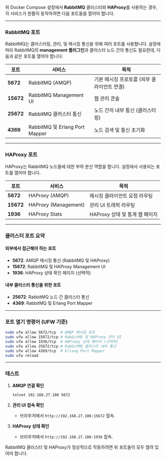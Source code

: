 위 Docker Compose 설정에서 **RabbitMQ** 클러스터와 **HAProxy**를 사용하는 경우, 각 서비스가 원활히 동작하려면 다음 포트들을 열어야 합니다.

---

### **RabbitMQ 포트**
RabbitMQ는 클러스터링, 관리, 및 메시징 통신을 위해 여러 포트를 사용합니다. 설정에 따라 RabbitMQ의 **management 플러그인**과 클러스터 노드 간의 통신도 필요한데, 다음과 같은 포트를 열어야 합니다:

| **포트** | **서비스**                          | **목적**                                |
|----------|-------------------------------------|-----------------------------------------|
| **5672** | RabbitMQ (AMQP)                    | 기본 메시징 프로토콜 (외부 클라이언트 연결) |
| **15672**| RabbitMQ Management UI             | 웹 관리 콘솔                            |
| **25672**| RabbitMQ 클러스터 통신              | 노드 간의 내부 통신 (클러스터링)        |
| **4369** | RabbitMQ 및 Erlang Port Mapper      | 노드 검색 및 통신 초기화                |

---

### **HAProxy 포트**
HAProxy는 RabbitMQ 노드들에 대한 부하 분산 역할을 합니다. 설정에서 사용되는 포트를 열어야 합니다.

| **포트** | **서비스**                          | **목적**                                |
|----------|-------------------------------------|-----------------------------------------|
| **5672** | HAProxy (AMQP)                     | 메시징 클라이언트 요청 라우팅           |
| **15672**| HAProxy (Management)               | 관리 UI 트래픽 라우팅                   |
| **1936** | HAProxy Stats                      | HAProxy 상태 및 통계 웹 페이지          |

---

### **클러스터 포트 요약**
#### **외부에서 접근해야 하는 포트**
- **5672**: AMQP 메시징 통신 (RabbitMQ 및 HAProxy)
- **15672**: RabbitMQ 및 HAProxy Management UI
- **1936**: HAProxy 상태 확인 페이지 (선택적)

#### **내부 클러스터 통신을 위한 포트**
- **25672**: RabbitMQ 노드 간 클러스터 통신
- **4369**: RabbitMQ 및 Erlang Port Mapper

---

### **포트 열기 명령어 (UFW 기준)**

```bash
sudo ufw allow 5672/tcp  # AMQP 메시징 포트
sudo ufw allow 15672/tcp # RabbitMQ 및 HAProxy 관리 UI
sudo ufw allow 1936/tcp  # HAProxy 상태 페이지 (선택적)
sudo ufw allow 25672/tcp # RabbitMQ 클러스터 내부 통신
sudo ufw allow 4369/tcp  # Erlang Port Mapper
sudo ufw reload
```

---

### **테스트**
1. **AMQP 연결 확인**
   ```bash
   telnet 192.168.27.106 5672
   ```

2. **관리 UI 접속 확인**
   - 브라우저에서 `http://192.168.27.106:15672` 접속.

3. **HAProxy 상태 확인**
   - 브라우저에서 `http://192.168.27.106:1936` 접속.

RabbitMQ 클러스터 및 HAProxy가 정상적으로 작동하려면 위 포트들이 모두 열려 있어야 합니다.
